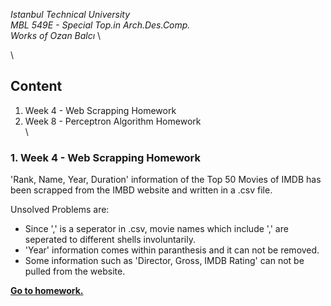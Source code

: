 *Istanbul Technical University  
MBL 549E - Special Top.in Arch.Des.Comp.  
Works of Ozan Balcı* \

\

## Content  
1. Week 4 - Web Scrapping Homework
2. Week 8 - Perceptron Algorithm Homework \
\

### 1. Week 4 - Web Scrapping Homework
'Rank, Name, Year, Duration' information of the Top 50 Movies of IMDB has been scrapped from the IMBD website and written in a .csv file.

Unsolved Problems are:  
- Since ',' is a seperator in .csv, movie names which include ',' are seperated to different shells involuntarily.
- 'Year' information comes within paranthesis and it can not be removed.
- Some information such as 'Director, Gross, IMDB Rating' can not be pulled from the website.

**[Go to homework.](https://github.com/balciozan/MBL_OzanBalci/tree/master/imdb_top_50)**

